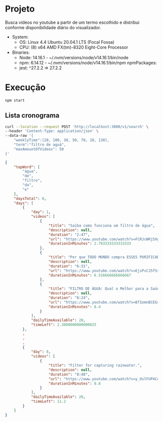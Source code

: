 # Projeto
Busca vídeos no youtube a partir de um termo escolhido e distribui conforme disponibilidade diário do visualizador.


  - System:
    - OS: Linux 4.4 Ubuntu 20.04.1 LTS (Focal Fossa)
    - CPU: (8) x64 AMD FX(tm)-8320 Eight-Core Processor
  - Binaries:
    - Node: 14.16.1 - ~/.nvm/versions/node/v14.16.1/bin/node
    - npm: 6.14.12 - ~/.nvm/versions/node/v14.16.1/bin/npm
  npmPackages:
    - jest: ^27.2.2 => 27.2.2

# Execução

```sh
npm start
```


## Lista cronograma
```sh
curl --location --request POST 'http://localhost:3000/v1/search' \
--header 'Content-Type: application/json' \
--data-raw '{
    "weeklyTime":[20, 100, 30, 50, 70, 10, 130],
    "term":"filtro de aguá",
    "maxAmountOfVideos": 50
}'
```

```json
{
    "topWord": [
        "água",
        "de",
        "filtro",
        "da",
        "e"
    ],
    "daysTotal": 8,
    "days": [
        {
            "day": 1,
            "videos": [
                {
                    "title": "Saiba como funciona um filtro de água",
                    "description": null,
                    "duration": "2:47",
                    "url": "https://www.youtube.com/watch?v=FCRJcWRj5Xg",
                    "durationInMinutes": 2.783333333333333
                },
                {
                    "title": "Por que TODO MUNDO compra ESSES PURIFICADORES DE ÁGUA?? | Electrolux PE11X e IBBL FR600",
                    "description": null,
                    "duration": "6:31",
                    "url": "https://www.youtube.com/watch?v=EjsPvCJ5f5s",
                    "durationInMinutes": 6.516666666666667
                },
                {
                    "title": "FILTRO DE ÁGUA: Qual o Melhor para a Saúde? Como Produzir Água Alcalina? || Dr. Moacir Rosa",
                    "description": null,
                    "duration": "8:24",
                    "url": "https://www.youtube.com/watch?v=BfIomnBCEGs",
                    "durationInMinutes": 8.4
                }
            ],
            "dailyTimeAvailable": 20,
            "timeLeft": 2.3000000000000025
        },
        .
        .
        .
        {
            "day": 8,
            "videos": [
                {
                    "title": "Filter for capturing rainwater.",
                    "description": null,
                    "duration": "8:48",
                    "url": "https://www.youtube.com/watch?v=y_OvlFUP4Co",
                    "durationInMinutes": 8.8
                }
            ],
            "dailyTimeAvailable": 20,
            "timeLeft": 11.2
        }
    ]
}
```